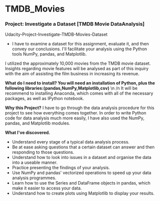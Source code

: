 # TMDB_Movies

### Project: Investigate a Dataset [TMDB Movie DataAnalysis]

Udacity-Project-Investigate-TMDB-Movies-Dataset
- I have to examine a dataset for this assignment, evaluate it, and then convey our conclusions. I'll facilitate your analysis using the Python tools NumPy, pandas, and Matplotlib.

I utilized the approximately 10,000 movies from the TMDB movie dataset. Insights regarding movie features will be analysed as part of this inquiry with the aim of assisting the film business in increasing its revenue.

**What do I need to install? You will need an installation of Python, plus the following libraries:(pandas,NumPy,Matplotlib,csv)** \n /n
It will be recommend to installing Anaconda, which comes with all of the necessary packages, as well as IPython notebook.

**Why this Project?**
I have to go through the data analysis procedure for this project to see how everything comes together. In order to write Python code for data analysis much more easily, I have also used the NumPy, pandas, and Matplotlib modules.

**What I've discovered.**
- Understand every stage of a typical data analysis process.
- Be at ease asking questions that a certain dataset can answer and then responding to those questions.
- Understand how to look into issues in a dataset and organise the data into a useable manner.
- Practice presenting the findings of your analysis.
- Use NumPy and pandas' vectorized operations to speed up your data analysis programmes.
- Learn how to use the Series and DataFrame objects in pandas, which make it easier to access your data.
- Understand how to create plots using Matplotlib to display your results.

